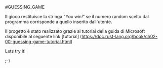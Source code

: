 #GUESSING_GAME

Il gioco restituisce la stringa "You win!" se il numero random scelto dal programma corrisponde a quello inserito dall'utente.

Il progetto è stato realizzato grazie al tutorial della guida di Microsoft disponibile al seguente link
[tutorial] (https://doc.rust-lang.org/book/ch02-00-guessing-game-tutorial.html)

Lets try it!

;-)